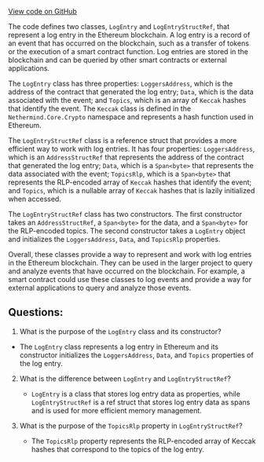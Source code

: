 [View code on GitHub](https://github.com/nethermindeth/nethermind/Nethermind.Core/LogEntry.cs)

The code defines two classes, `LogEntry` and `LogEntryStructRef`, that represent a log entry in the Ethereum blockchain. A log entry is a record of an event that has occurred on the blockchain, such as a transfer of tokens or the execution of a smart contract function. Log entries are stored in the blockchain and can be queried by other smart contracts or external applications.

The `LogEntry` class has three properties: `LoggersAddress`, which is the address of the contract that generated the log entry; `Data`, which is the data associated with the event; and `Topics`, which is an array of `Keccak` hashes that identify the event. The `Keccak` class is defined in the `Nethermind.Core.Crypto` namespace and represents a hash function used in Ethereum.

The `LogEntryStructRef` class is a reference struct that provides a more efficient way to work with log entries. It has four properties: `LoggersAddress`, which is an `AddressStructRef` that represents the address of the contract that generated the log entry; `Data`, which is a `Span<byte>` that represents the data associated with the event; `TopicsRlp`, which is a `Span<byte>` that represents the RLP-encoded array of `Keccak` hashes that identify the event; and `Topics`, which is a nullable array of `Keccak` hashes that is lazily initialized when accessed.

The `LogEntryStructRef` class has two constructors. The first constructor takes an `AddressStructRef`, a `Span<byte>` for the data, and a `Span<byte>` for the RLP-encoded topics. The second constructor takes a `LogEntry` object and initializes the `LoggersAddress`, `Data`, and `TopicsRlp` properties.

Overall, these classes provide a way to represent and work with log entries in the Ethereum blockchain. They can be used in the larger project to query and analyze events that have occurred on the blockchain. For example, a smart contract could use these classes to log events and provide a way for external applications to query and analyze those events.
## Questions: 
 1. What is the purpose of the `LogEntry` class and its constructor?
   - The `LogEntry` class represents a log entry in Ethereum and its constructor initializes the `LoggersAddress`, `Data`, and `Topics` properties of the log entry.

2. What is the difference between `LogEntry` and `LogEntryStructRef`?
   - `LogEntry` is a class that stores log entry data as properties, while `LogEntryStructRef` is a ref struct that stores log entry data as spans and is used for more efficient memory management.

3. What is the purpose of the `TopicsRlp` property in `LogEntryStructRef`?
   - The `TopicsRlp` property represents the RLP-encoded array of Keccak hashes that correspond to the topics of the log entry.